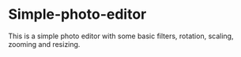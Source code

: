 # Simple-photo-editor
This is a simple photo editor with some basic filters, rotation, scaling, zooming and resizing.
